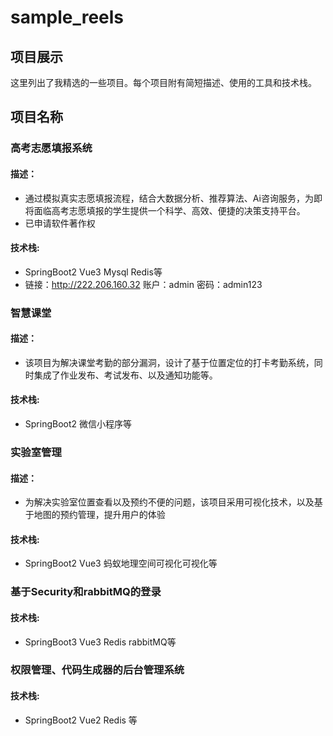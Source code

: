 # sample_reels

## 项目展示

这里列出了我精选的一些项目。每个项目附有简短描述、使用的工具和技术栈。

## 项目名称

### 高考志愿填报系统

#### 描述：

- 通过模拟真实志愿填报流程，结合大数据分析、推荐算法、Ai咨询服务，为即将面临高考志愿填报的学生提供一个科学、高效、便捷的决策支持平台。
- 已申请软件著作权

#### 技术栈: 

- SpringBoot2 Vue3 Mysql Redis等
- 链接：http://222.206.160.32   账户：admin    密码：admin123

### 智慧课堂

#### 描述：

- 该项目为解决课堂考勤的部分漏洞，设计了基于位置定位的打卡考勤系统，同时集成了作业发布、考试发布、以及通知功能等。

#### 技术栈: 

- SpringBoot2 微信小程序等

### 实验室管理

#### 描述：

- 为解决实验室位置查看以及预约不便的问题，该项目采用可视化技术，以及基于地图的预约管理，提升用户的体验

#### 技术栈:

- SpringBoot2 Vue3 蚂蚁地理空间可视化可视化等

### 基于Security和rabbitMQ的登录

#### 技术栈:

-  SpringBoot3 Vue3 Redis rabbitMQ等

### 权限管理、代码生成器的后台管理系统

#### 技术栈: 

- SpringBoot2 Vue2 Redis 等
